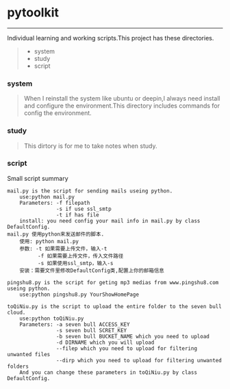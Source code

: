 # pytoolkit
-----------
Individual learning and working scripts.This project has these directories.
> * system
> * study
> * script


### system
> When I reinstall the system like ubuntu or deepin,I always need install and configure the environment.This directory includes commands for config the environment.


### study
> This dirtory is for me to take notes when study.


### script
Small script summary
```
mail.py is the script for sending mails useing python.
	use:python mail.py
	Parameters: -f filepath
                -s if use ssl_smtp
                -t if has file
    install: you need config your mail info in mail.py by class DefaultConfig.
mail.py 使用python来发送邮件的脚本.
    使用: python mail.py
    参数: -t 如果需要上传文件，输入-t
          -f 如果需要上传文件，传入文件路径
          -s 如果使用ssl_smtp，输入-s
    安装：需要文件里修改DefaultConfig类,配置上你的邮箱信息

```
```
pingshu8.py is the script for geting mp3 medias from www.pingshu8.com useing python.
	use:python pingshu8.py YourShowHomePage
```
```
toQiNiu.py is the script to upload the entire folder to the seven bull cloud.
    use:python toQiNiu.py
    Parameters: -a seven bull ACCESS_KEY
                -s seven bull SCRET_KEY
                -b seven bull BUCKET_NAME which you need to upload
                -d DIRNAME which you will upload
                --filep which you need to upload for filtering unwanted files
                --dirp which you need to upload for filtering unwanted folders
    And you can change these parameters in toQiNiu.py by class DefaultConfig.
```

